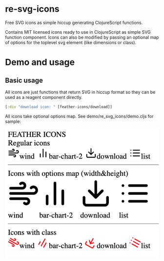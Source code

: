 # re-svg-icons

Free SVG icons as simple hiccup generating ClojureScript functions.

Contains MIT licensed icons ready to use in ClojureScript as simple SVG function
component. Icons can also be modified by passing an optional map of options for
the toplevel svg element (like dimensions or class).

# Demo and usage

## Basic usage

All icons are just functions that return SVG in hiccup format so
they can be used as a reagent component directly.

```clojure
[:div "download icon: " [feather-icons/download]]
```

All icons take optional options map.
See demo/re_svg_icons/demo.cljs for sample:

![](demo/demo.png?raw=true)
